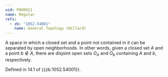 ```yaml
---
uid: P000011
name: Regular
refs:
  - zb: "1052.54001"
    name: General Topology (Willard)
---
```


A space in which a closed set and a point not contained in it
can be separated by open neighborhoods.
In other words, given a closed set $A$ and a point
$b \notin A$, there are disjoint open sets $O_A$ and $O_b$ containing $A$ and
$b$, respectively.

Defined in 14.1 of {{zb:1052.54001}}.
